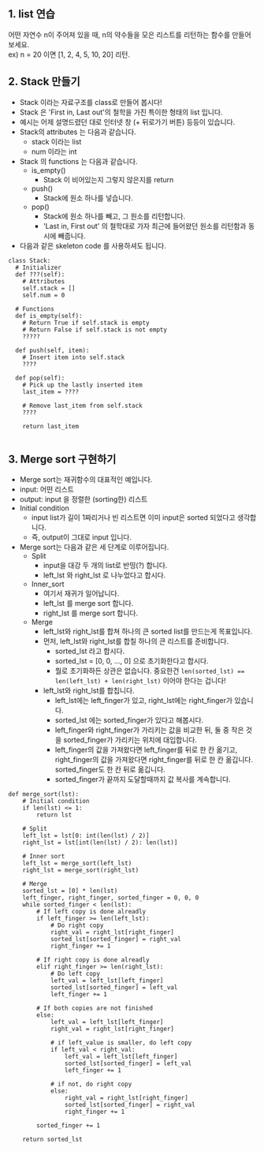 ## 1. list 연습
어떤 자연수 n이 주어져 있을 때, n의 약수들을 모은 리스트를 리턴하는 함수를 만들어 보세요. <br>
ex) n = 20 이면 [1, 2, 4, 5, 10, 20] 리턴.

## 2. Stack 만들기
- Stack 이라는 자료구조를 class로 만들어 봅시다!
- Stack 은 'First in, Last out'의 철학을 가진 특이한 형태의 list 입니다.
- 예시는 어제 설명드렸던 대로 인터넷 창 (+ 뒤로가기 버튼) 등등이 있습니다.
- Stack의 attributes 는 다음과 같습니다.
  - stack 이라는 list
  - num 이라는 int
- Stack 의 functions 는 다음과 같습니다.
  - is_empty()
    - Stack 이 비어있는지 그렇지 않은지를 return
  - push()
    - Stack에 원소 하나를 넣습니다.
  - pop()
    - Stack에 원소 하나를 빼고, 그 원소를 리턴합니다.
    - 'Last in, First out' 의 철학대로 가자 최근에 들어왔던 원소를 리턴함과 동시에 빼줍니다.
- 다음과 같은 skeleton code 를 사용하셔도 됩니다.
```
class Stack:
  # Initializer
  def ???(self):
    # Attributes
    self.stack = []
    self.num = 0
  
  # Functions
  def is_empty(self):
    # Return True if self.stack is empty
    # Return False if self.stack is not empty
    ?????
    
  def push(self, item):
    # Insert item into self.stack
    ????
    
  def pop(self):
    # Pick up the lastly inserted item
    last_item = ????
    
    # Remove last_item from self.stack
    ????
    
    return last_item
    
```


## 3. Merge sort 구현하기
- Merge sort는 재귀함수의 대표적인 예입니다.
- input: 어떤 리스트
- output: input 을 정렬한 (sorting한) 리스트
- Initial condition
    - input list가 길이 1짜리거나 빈 리스트면 이미 input은 sorted 되었다고 생각합니다.
    - 즉, output이 그대로 input 입니다.
- Merge sort는 다음과 같은 세 단계로 이루어집니다.
    - Split
        - input을 대강 두 개의 list로 반띵(?) 합니다.
        - left_lst 와 right_lst 로 나누었다고 합시다.
    - Inner_sort
        - 여기서 재귀가 일어납니다.
        - left_lst 를 merge sort 합니다.
        - right_lst 를 merge sort 합니다.
    - Merge
        - left_lst와 right_lst를 합쳐 하나의 큰 sorted list를 만드는게 목표입니다.
        - 먼저, left_lst와 right_lst를 합칠 하나의 큰 리스트를 준비합니다.
            - sorted_lst 라고 합시다.
            - sorted_lst = [0, 0, ..., 0] 으로 초기화한다고 합시다. 
            - 뭘로 초기화하든 상관은 없습니다. 중요한건 `len(sorted_lst) == len(left_lst) + len(right_lst)` 이어야 한다는 겁니다!
        - left_lst와 right_lst를 합칩니다.
            - left_lst에는 left_finger가 있고, right_lst에는 right_finger가 있습니다.
            - sorted_lst 에는 sorted_finger가 있다고 해봅시다.
            - left_finger와 right_finger가 가리키는 값을 비교한 뒤, 둘 중 작은 것을 sorted_finger가 가리키는 위치에 대입합니다. 
            - left_finger의 값을 가져왔다면 left_finger를 뒤로 한 칸 옮기고, right_finger의 값을 가져왔다면 right_finger를 뒤로 한 칸 옮깁니다. sorted_finger도 한 칸 뒤로 옮깁니다.
            - sorted_finger가 끝까지 도달할때까지 값 복사를 계속합니다.


```
def merge_sort(lst):
    # Initial condition
    if len(lst) <= 1:
        return lst
        
    # Split
    left_lst = lst[0: int(len(lst) / 2)]
    right_lst = lst[int(len(lst) / 2): len(lst)]
    
    # Inner sort
    left_lst = merge_sort(left_lst)
    right_lst = merge_sort(right_lst)
    
    # Merge
    sorted_lst = [0] * len(lst)
    left_finger, right_finger, sorted_finger = 0, 0, 0
    while sorted_finger < len(lst):
        # If left copy is done alreadly
        if left_finger >= len(left_lst):
            # Do right copy
            right_val = right_lst[right_finger]
            sorted_lst[sorted_finger] = right_val
            right_finger += 1
            
        # If right copy is done alreadly
        elif right_finger >= len(right_lst):
            # Do left copy
            left_val = left_lst[left_finger]
            sorted_lst[sorted_finger] = left_val
            left_finger += 1
            
        # If both copies are not finished
        else:
            left_val = left_lst[left_finger]
            right_val = right_lst[right_finger]
            
            # if left_value is smaller, do left copy
            if left_val < right_val:
                left_val = left_lst[left_finger]
                sorted_lst[sorted_finger] = left_val
                left_finger += 1
                
            # if not, do right copy
            else:
                right_val = right_lst[right_finger]
                sorted_lst[sorted_finger] = right_val
                right_finger += 1

        sorted_finger += 1

    return sorted_lst
```
